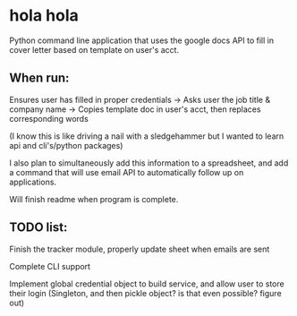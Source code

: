 # hola hola

Python command line application that uses the google docs API to fill in cover letter based on template on user's acct.

## When run:
Ensures user has filled in proper credentials ->
Asks user the job title & company name ->
Copies template doc in user's acct, then replaces corresponding words

(I know this is like driving a nail with a sledgehammer but I wanted to learn api and cli's/python packages)

I also plan to simultaneously add this information to a spreadsheet, and add a command that will use email API to automatically follow up on applications.

Will finish readme when program is complete.

## TODO list:
Finish the tracker module, properly update sheet when emails are sent

Complete CLI support

Implement global credential object to build service, and allow user to store their login
(Singleton, and then pickle object? is that even possible? figure out)
